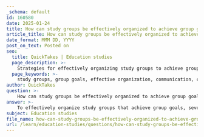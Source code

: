 ```yaml
---
_schema: default
id: 160580
date: 2025-01-24
title: How can study groups be effectively organized to achieve group goals?
article_title: How can study groups be effectively organized to achieve group goals?
date_format: MMM DD, YYYY
post_on_text: Posted on
seo:
  title: QuickTakes | Education studies
  page_description: >-
    Strategies for effectively organizing study groups to achieve group goals, including member selection, setting objectives, establishing routines, fostering communication and collaboration, and utilizing technology.
  page_keywords: >-
    study groups, group goals, effective organization, communication, collaboration, learning objectives, group members, study sessions, emotional support, technology, academic success, critical thinking, routine, tools, participation
author: QuickTakes
question: >-
    How can study groups be effectively organized to achieve group goals?
answer: >-
    To effectively organize study groups that achieve group goals, several key strategies should be implemented:\n\n1. **Choose the Right Members**: Select group members who share similar learning goals and are committed to active participation. A group size of 3-5 members is often ideal, as it allows for effective collaboration while ensuring that everyone has a chance to contribute.\n\n2. **Set Clear Objectives**: Clearly define the specific goals of the study group. This could include improving exam scores, mastering particular topics, or completing assignments. Having well-defined objectives helps keep the group focused and motivated.\n\n3. **Establish a Routine**: Develop a rhythm and routine that is comfortable for all participants. Regularly scheduled meetings can help maintain momentum and ensure that everyone is prepared for each session.\n\n4. **Facilitate Communication**: Encourage open communication among group members. Regular check-ins and updates can help ensure that everyone is on track and can address any issues that arise. Utilizing collaborative tools like Google Docs or Notion can enhance communication and organization.\n\n5. **Encourage Collaboration**: Promote a collaborative environment where members work together on all parts of the study material rather than dividing tasks. This approach fosters a deeper understanding of the material and enhances learning outcomes.\n\n6. **Structure Study Sessions**: Plan how to approach each study session to maximize retention and understanding. This can include setting specific goals for each session, using active learning techniques, and incorporating breaks to maintain focus.\n\n7. **Provide Emotional Support**: Recognize the importance of emotional support within the group. Study groups can offer a sense of community and help alleviate the stress associated with academic challenges. Building connections with peers can lead to lasting friendships and professional relationships.\n\n8. **Develop Skills**: Engage in activities that promote critical thinking and communication skills. These skills are essential not only for academic success but also for future professional endeavors.\n\n9. **Utilize Technology**: Leverage online platforms that offer features like screen sharing, chat, and breakout rooms for smaller discussions. This can help recreate the feel of an in-person study session and make collaboration easier.\n\nBy implementing these strategies, study groups can be organized effectively to achieve their goals, enhance understanding, and improve academic performance.
subject: Education studies
file_name: how-can-study-groups-be-effectively-organized-to-achieve-group-goals.md
url: /learn/education-studies/questions/how-can-study-groups-be-effectively-organized-to-achieve-group-goals
---
```


&nbsp;